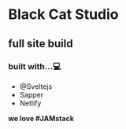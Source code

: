 # Black Cat Studio
## full site build

### built with...💻
* @Sveltejs
* Sapper
* Netlify

__we love #JAMstack__


